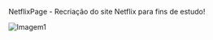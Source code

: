  NetflixPage - Recriação do site Netflix para fins de estudo!

<img src="C:\Users\thiag\Desktop\Netflix/Imagem_1" alt="Imagem1"/>
